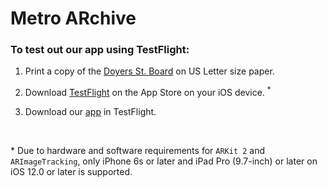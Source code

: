 # Metro ARchive

### To test out our app using TestFlight:

1. Print a copy of the [Doyers St. Board](https://8b2a39bd-8482-43cd-9e2a-427f91e138cb.filesusr.com/ugd/7d5f72_e3c8e5d153d54c1e85d4e98f6783cc9a.pdf) on US Letter size paper.

2. Download [TestFlight](https://apps.apple.com/us/app/testflight/id899247664) on the App Store on your iOS device. <sup>*</sup>

3. Download our [app](https://testflight.apple.com/join/PCuRPU3x) in TestFlight.

<br>

\* Due to hardware and software requirements for `ARKit 2` and `ARImageTracking`, only iPhone 6s or later and iPad Pro (9.7-inch) or later on iOS 12.0 or later is supported.

